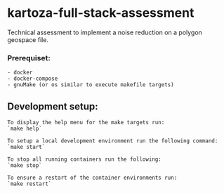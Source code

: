 # kartoza-full-stack-assessment
Technical assessment to implement a noise reduction on a polygon geospace file.


### Prerequiset:
    - docker
    - docker-compose
    - gnuMake (or os similar to execute makefile targets)


## Development setup:

    To display the help menu for the make targets run:
    `make help`

    To setup a local development environment run the following command:
    `make start`

    To stop all running containers run the following:
    `make stop`

    To ensure a restart of the container environments run:
    `make restart`

